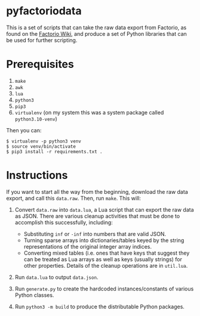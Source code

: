# pyfactoriodata

This is a set of scripts that can take the raw data export from Factorio, as found
on the [Factorio Wiki](https://wiki.factorio.com/Data.raw), and produce a set of
Python libraries that can be used for further scripting.

# Prerequisites

1. `make`
2. `awk`
3. `lua`
4. `python3`
5. `pip3`
6. `virtualenv` (on my system this was a system package called
   `python3.10-venv`)

Then you can:
```
$ virtualenv -p python3 venv
$ source venv/bin/activate
$ pip3 install -r requirements.txt .
```

# Instructions

If you want to start all the way from the beginning, download the raw
data export, and call this `data.raw`. Then, run `make`. This will:

1. Convert `data.raw` into `data.lua`, a Lua script that can export the
   raw data as JSON. There are various cleanup activities that must be
   done to accomplish this successfully, including:
   * Substituting `inf` or `-inf` into numbers that are valid JSON.
   * Turning sparse arrays into dictionaries/tables keyed by the string
     representations of the original integer array indices.
   * Converting mixed tables (i.e. ones that have keys that suggest they
     can be treated as Lua arrays as well as keys (usually strings) for
     other properties.
   Details of the cleanup operations are in `util.lua`.

2. Run `data.lua` to output `data.json`.

3. Run `generate.py` to create the hardcoded instances/constants of various
   Python classes.

4. Run `python3 -m build` to produce the distributable Python packages.


